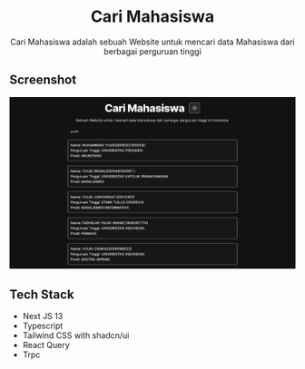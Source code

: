 <div align="center">
  <h1>Cari Mahasiswa</h1>
  <p>Cari Mahasiswa adalah sebuah Website untuk mencari data Mahasiswa dari berbagai perguruan tinggi</p>
</div>

## Screenshot

![ss 1](./public/ss-1.png)

## Tech Stack

- Next JS 13
- Typescript
- Tailwind CSS with shadcn/ui
- React Query
- Trpc
